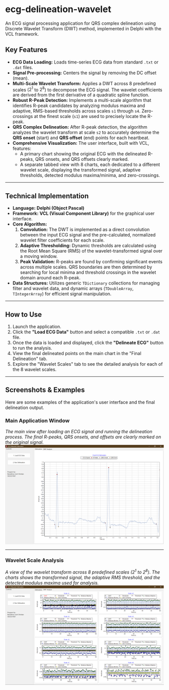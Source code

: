 # ecg-delineation-wavelet
An ECG signal processing application for QRS complex delineation using Discrete Wavelet Transform (DWT) method, implemented in Delphi with the VCL framework.

## Key Features

-   **ECG Data Loading:** Loads time-series ECG data from standard `.txt` or `.dat` files.
-   **Signal Pre-processing:** Centers the signal by removing the DC offset (mean).
-   **Multi-Scale Wavelet Transform:** Applies a DWT across 8 predefined scales ($2^1$ to $2^8$) to decompose the ECG signal. The wavelet coefficients are derived from the first derivative of a quadratic spline function.
-   **Robust R-Peak Detection:** Implements a multi-scale algorithm that identifies R-peak candidates by analyzing modulus maxima and adaptive, RMS-based thresholds across scales `s1` through `s4`. Zero-crossings at the finest scale (`s1`) are used to precisely locate the R-peak.
-   **QRS Complex Delineation:** After R-peak detection, the algorithm analyzes the wavelet transform at scale `s2` to accurately determine the **QRS onset** (start) and **QRS offset** (end) points for each heartbeat.
-   **Comprehensive Visualization:** The user interface, built with VCL, features:
    -   A primary chart showing the original ECG with the delineated R-peaks, QRS onsets, and QRS offsets clearly marked.
    -   A separate tabbed view with 8 charts, each dedicated to a different wavelet scale, displaying the transformed signal, adaptive thresholds, detected modulus maxima/minima, and zero-crossings.

---

## Technical Implementation

-   **Language:** **Delphi (Object Pascal)**
-   **Framework:** **VCL (Visual Component Library)** for the graphical user interface.
-   **Core Algorithm:**
    1.  **Convolution:** The DWT is implemented as a direct convolution between the input ECG signal and the pre-calculated, normalized wavelet filter coefficients for each scale.
    2.  **Adaptive Thresholding:** Dynamic thresholds are calculated using the Root Mean Square (RMS) of the wavelet-transformed signal over a moving window.
    3.  **Peak Validation:** R-peaks are found by confirming significant events across multiple scales. QRS boundaries are then determined by searching for local minima and threshold crossings in the wavelet domain around each R-peak.
-   **Data Structures:** Utilizes generic `TDictionary` collections for managing filter and wavelet data, and dynamic arrays (`TDoubleArray`, `TIntegerArray`) for efficient signal manipulation.

---

## How to Use

1.  Launch the application.
2.  Click the **"Load ECG Data"** button and select a compatible `.txt` or `.dat` file.
3.  Once the data is loaded and displayed, click the **"Delineate ECG"** button to run the analysis.
4.  View the final delineated points on the main chart in the "Final Delineation" tab.
5.  Explore the "Wavelet Scales" tab to see the detailed analysis for each of the 8 wavelet scales.

---

## Screenshots & Examples

Here are some examples of the application's user interface and the final delineation output.

### Main Application Window
*The main view after loading an ECG signal and running the delineation process. The final R-peaks, QRS onsets, and offsets are clearly marked on the original signal.*
![Main GUI with Delineation](images/outputExample1.png)

---

### Wavelet Scale Analysis
*A view of the wavelet transform across 8 predefined scales ($2^1$ to $2^8$). The charts shows the transformed signal, the adaptive RMS threshold, and the detected modulus maxima used for analysis.*
![Wavelet Scales Analysis](images/outputExample2.png)
